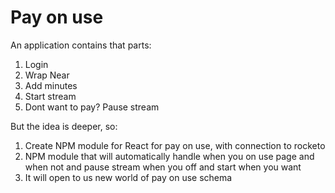 # Pay on use

<p>
    An application contains that parts:
</p>
<ol>
    <li>Login</li>
    <li>Wrap Near</li>
    <li>Add minutes</li>
    <li>Start stream</li>
    <li>Dont want to pay? Pause stream</li>
</ol>
<p>
    But the idea is deeper, so:
    <ol>
        <li>
            Create NPM module for React for pay on use, with connection to rocketo
        </li>
        <li>
            NPM module that will automatically handle when you on use page and when not and pause stream when you off and start when you want
        </li>
        <li>
            It will open to us new world of pay on use schema
        </li>
    </ol>
</p>